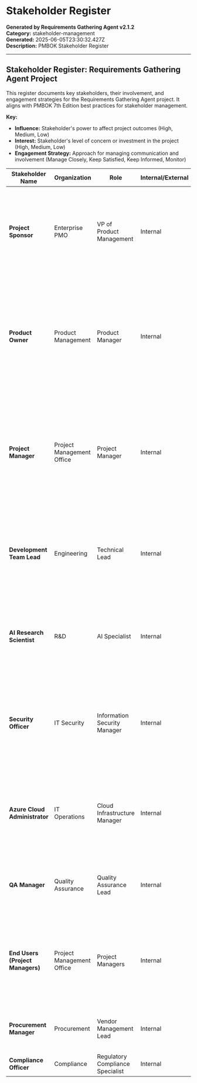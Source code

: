 # Stakeholder Register

**Generated by Requirements Gathering Agent v2.1.2**  
**Category:** stakeholder-management  
**Generated:** 2025-06-05T23:30:32.427Z  
**Description:** PMBOK Stakeholder Register

---

## Stakeholder Register: Requirements Gathering Agent Project

This register documents key stakeholders, their involvement, and engagement strategies for the Requirements Gathering Agent project.  It aligns with PMBOK 7th Edition best practices for stakeholder management.

**Key:**

* **Influence:** Stakeholder's power to affect project outcomes (High, Medium, Low)
* **Interest:** Stakeholder's level of concern or investment in the project (High, Medium, Low)
* **Engagement Strategy:** Approach for managing communication and involvement (Manage Closely, Keep Satisfied, Keep Informed, Monitor)


| Stakeholder Name                     | Organization             | Role                                     | Internal/External | Supporter/Neutral/Resistor | Influence | Interest | Engagement Strategy | Communication Requirements                                                                                                                                                                                                | Requirements/Expectations                                                                                                                                                            | Notes                                                                                                |
|--------------------------------------|--------------------------|-----------------------------------------|--------------------|---------------------------|------------|-----------|----------------------|--------------------------------------------------------------------------------------------------------------------------------------------------------------------------------------------------------------------|---------------------------------------------------------------------------------------------------------------------------------------------------------------------------------|-------------------------------------------------------------------------------------------------|
| **Project Sponsor**                   | Enterprise PMO             | VP of Product Management                 | Internal           | Supporter                     | High        | High       | Manage Closely           | Regular executive briefings (monthly), key milestone reviews, high-level risk reports, budget updates. Direct access to project manager.                                                                 | Project alignment with strategic goals, budget approval, timely delivery, high-quality output, demonstrable ROI.                                                                    | Ultimate decision-maker regarding project continuation and funding.                                   |
| **Product Owner**                    | Product Management         | Product Manager                         | Internal           | Supporter                     | High        | High       | Manage Closely           | Weekly status updates, sprint reviews, backlog grooming sessions, demos, quick feedback loop on requirements and prioritization. Direct access to project manager and development team lead.                      | Clear and concise requirements, feature prioritization, product roadmap integration, acceptance criteria definition.                                                                                       | Responsible for product vision and feature definition.                                                |
| **Project Manager**                  | Project Management Office | Project Manager                         | Internal           | Supporter                     | High        | High       | Manage Closely           | Daily stand-ups, weekly status reports, risk and issue logs, stakeholder updates, executive briefings, change control management, regular communication with all stakeholders.                                         | On-time and within-budget delivery, adherence to PMBOK standards, effective risk management, regular reporting.                                                                                  | Overall project leadership and coordination.                                                        |
| **Development Team Lead**            | Engineering                 | Technical Lead                           | Internal           | Supporter                     | High        | High       | Manage Closely           | Daily stand-ups, technical design reviews, code reviews, issue tracking, sprint demos, technical briefings. Direct access to product owner and project manager.                                                                | Clear technical specifications, reliable AI integrations, modular architecture, maintainable codebase, timely delivery of working modules.                                                                    | Responsible for technical oversight and execution.                                                  |
| **AI Research Scientist**           | R&D                         | AI Specialist                          | Internal           | Supporter                     | Medium      | High       | Keep Informed            | Regular updates on model performance, access to latest AI models, consultations on model selection and prompt engineering.                                                                                           | Ensuring AI models meet performance and compliance standards.                                                                                                                              | Key advisor on AI model selection and optimization.                                               |
| **Security Officer**                | IT Security                 | Information Security Manager             | Internal           | Supporter                     | High        | High       | Manage Closely           | Security audits, regular risk assessments, timely alerts on security vulnerabilities, direct access to development team lead and DevOps engineer. Access to audit logs.                                                   | Compliance with enterprise security policies, data protection, secure API key management, and secure access controls.                                                                                           | Responsible for overall system security and compliance.                                            |
| **Azure Cloud Administrator**        | IT Operations               | Cloud Infrastructure Manager             | Internal           | Supporter                     | Medium      | Medium     | Keep Informed            | Regular updates on infrastructure status, coordination during deployment, assistance with troubleshooting cloud-related issues.                                                                                                    | Smooth integration with Azure services, reliable resource provisioning, cost optimization.                                                                                                                   | Supports Azure OpenAI and cloud infrastructure aspects.                                             |
| **QA Manager**                      | Quality Assurance           | Quality Assurance Lead                   | Internal           | Supporter                     | Medium      | High       | Keep Satisfied           | Test plans, test results, defect reports, regular meetings with development team lead, final acceptance testing.                                                                                                          | Quality assurance and testing processes aligned with PMBOK standards.                                                                                                                           | Ensures quality and compliance of generated documentation.                                               |
| **End Users (Project Managers)**    | Project Management Office    | Project Managers                         | Internal           | Supporter                     | High        | High       | Manage Closely           | Training sessions, user guides, quick feedback mechanisms (surveys, forums), direct support channels, regular updates on feature enhancements.                                                                                 | Accurate, complete, and user-friendly documentation generated efficiently.                                                                                                                         | Primary beneficiaries of the tool's output.                                                       |
| **Procurement Manager**             | Procurement                 | Vendor Management Lead                   | Internal           | Neutral                        | Low         | Medium     | Monitor                  | Contract negotiations, licensing agreements, cost updates, reporting.                                                                                                                                                     | Cost-effective and compliant AI provider contracts.                                                                                                                                               | Manages relationships with AI providers.                                                            |
| **Compliance Officer**              | Compliance                  | Regulatory Compliance Specialist            | Internal           | Supporter                     | Medium